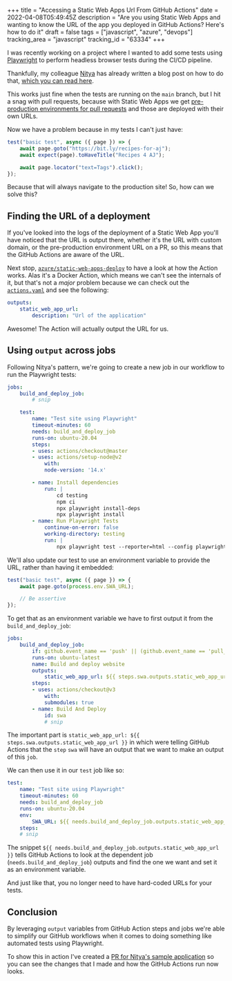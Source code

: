 +++
title = "Accessing a Static Web Apps Url From GitHub Actions"
date = 2022-04-08T05:49:45Z
description = "Are you using Static Web Apps and wanting to know the URL of the app you deployed in GitHub Actions? Here's how to do it"
draft = false
tags = ["javascript", "azure", "devops"]
tracking_area = "javascript"
tracking_id = "63334"
+++

I was recently working on a project where I wanted to add some tests using [Playwright](https://playwright.dev) to perform headless browser tests during the CI/CD pipeline.

Thankfully, my colleague [Nitya](https://twitter.com/nitya) has already written a blog post on how to do that, [which you can read here](https://nitya.github.io/learn-playwright/003-aswa-demo-app/).

This works just fine when the tests are running on the `main` branch, but I hit a snag with pull requests, because with Static Web Apps we get [pre-production environments for pull requests](https://docs.microsoft.com/azure/static-web-apps/review-publish-pull-requests?{{<cda>}}) and those are deployed with their own URLs.

Now we have a problem because in my tests I can't just have:

```js
test("basic test", async ({ page }) => {
    await page.goto("https://bit.ly/recipes-for-aj");
    await expect(page).toHaveTitle("Recipes 4 AJ");

    await page.locator("text=Tags").click();
});
```

Because that will always navigate to the production site! So, how can we solve this?

## Finding the URL of a deployment

If you've looked into the logs of the deployment of a Static Web App you'll have noticed that the URL is output there, whether it's the URL with custom domain, or the pre-production environment URL on a PR, so this means that the GitHub Actions are aware of the URL.

Next stop, [`azure/static-web-apps-deploy`](https://github.com/azure/static-web-apps-deploy) to have a look at how the Action works. Alas it's a Docker Action, which means we can't see the internals of it, but that's not a _major_ problem because we can check out the [`actions.yaml`](https://github.com/Azure/static-web-apps-deploy/blob/v1/action.yml) and see the following:

```yaml
outputs:
    static_web_app_url:
        description: "Url of the application"
```

Awesome! The Action will actually output the URL for us.

## Using `output` across jobs

Following Nitya's pattern, we're going to create a new job in our workflow to run the Playwright tests:

```yaml
jobs:
    build_and_deploy_job:
        # snip

    test:
        name: "Test site using Playwright"
        timeout-minutes: 60
        needs: build_and_deploy_job
        runs-on: ubuntu-20.04
        steps:
        - uses: actions/checkout@master
        - uses: actions/setup-node@v2
            with:
            node-version: '14.x'

        - name: Install dependencies
            run: |
                cd testing
                npm ci
                npx playwright install-deps
                npx playwright install
        - name: Run Playwright Tests
            continue-on-error: false
            working-directory: testing
            run: |
                npx playwright test --reporter=html --config playwright.config.js
```

We'll also update our test to use an environment variable to provide the URL, rather than having it embedded:

```js
test("basic test", async ({ page }) => {
    await page.goto(process.env.SWA_URL);

    // Be assertive
});
```

To get that as an environment variable we have to first output it from the `build_and_deploy_job`:

```yaml
jobs:
    build_and_deploy_job:
        if: github.event_name == 'push' || (github.event_name == 'pull_request' && github.event.action != 'closed')
        runs-on: ubuntu-latest
        name: Build and deploy website
        outputs:
            static_web_app_url: ${{ steps.swa.outputs.static_web_app_url }}
        steps:
        - uses: actions/checkout@v3
            with:
            submodules: true
        - name: Build And Deploy
            id: swa
            # snip
```

The important part is `static_web_app_url: ${{ steps.swa.outputs.static_web_app_url }}` in which were telling GitHub Actions that the `step` `swa` will have an output that we want to make an output of this `job`.

We can then use it in our `test` job like so:

```yaml
test:
    name: "Test site using Playwright"
    timeout-minutes: 60
    needs: build_and_deploy_job
    runs-on: ubuntu-20.04
    env:
        SWA_URL: ${{ needs.build_and_deploy_job.outputs.static_web_app_url }}
    steps:
    # snip
```

The snippet `${{ needs.build_and_deploy_job.outputs.static_web_app_url }}` tells GitHub Actions to look at the dependent job (`needs.build_and_deploy_job`) outputs and find the one we want and set it as an environment variable.

And just like that, you no longer need to have hard-coded URLs for your tests.

## Conclusion

By leveraging `output` variables from GitHub Action steps and jobs we're able to simplify our GitHub workflows when it comes to doing something like automated tests using Playwright.

To show this in action I've created a [PR for Nitya's sample application](https://github.com/nitya/aswa-hugo-recipes4aj/pull/1) so you can see the changes that I made and how the GitHub Actions run now looks.
